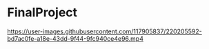 # FinalProject

https://user-images.githubusercontent.com/117905837/220205592-bd7ac0fe-a18e-43dd-9f44-9fc940ce4e96.mp4

